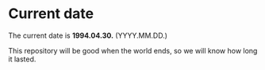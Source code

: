 # Current date

The current date is **1994.04.30.** (YYYY.MM.DD.)

This repository will be good when the world ends, so we will know how long it lasted.